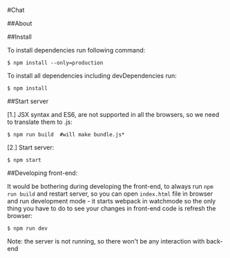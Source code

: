 #Chat


##About


##Install

To install dependencies run following command:

    $ npm install --only=production

To install all dependencies including devDependencies run:

    $ npm install


##Start server

[1.] JSX syntax and ES6, are not supported in all the browsers, so we need to translate them to .js:

    $ npm run build  #will make bundle.js*

[2.] Start server:

    $ npm start


##Developing front-end:

It would be bothering during developing the front-end, to always run `npm run build` and restart server, so
you can open `index.html` file in browser and run development mode - it starts webpack in watchmode so the only
thing you have to do to see your changes in front-end code is refresh the browser:

    $ npm run dev

Note: the server is not running, so there won't be any interaction with back-end




